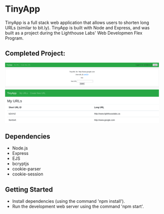 # TinyApp

TinyApp is a full stack web application that allows users to shorten long URLs (similar to bit.ly). TinyApp is built with Node and Express, and was built as a project during the Lighthouse Labs' Web Developmen Flex Program.

## Completed Project:

!["Screenshot of the URLs page"](https://raw.githubusercontent.com/PlumScum/tinyapp/main/docs/TinyApp%20Example.png)
!["TinyApp Example"](https://raw.githubusercontent.com/PlumScum/tinyapp/main/docs/TinyAppURLShot.png)

## Dependencies

- Node.js
- Express
- EJS
- bcryptjs
- cookie-parser
- cookie-session

## Getting Started

- Install dependencies (using the command 'npm install').
- Run the development web server using the command 'npm start'.